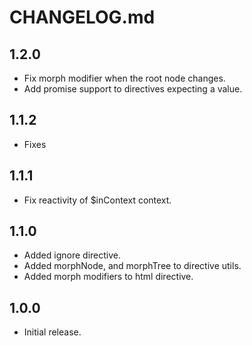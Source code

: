 # CHANGELOG.md

## 1.2.0

- Fix morph modifier when the root node changes.
- Add promise support to directives expecting a value.

## 1.1.2

- Fixes

## 1.1.1

- Fix reactivity of \$inContext context.

## 1.1.0

- Added ignore directive.
- Added morphNode, and morphTree to directive utils.
- Added morph modifiers to html directive.

## 1.0.0

- Initial release.
